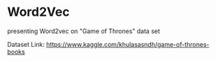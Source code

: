 # Word2Vec
presenting Word2vec on "Game of Thrones" data set


Dataset Link: https://www.kaggle.com/khulasasndh/game-of-thrones-books
